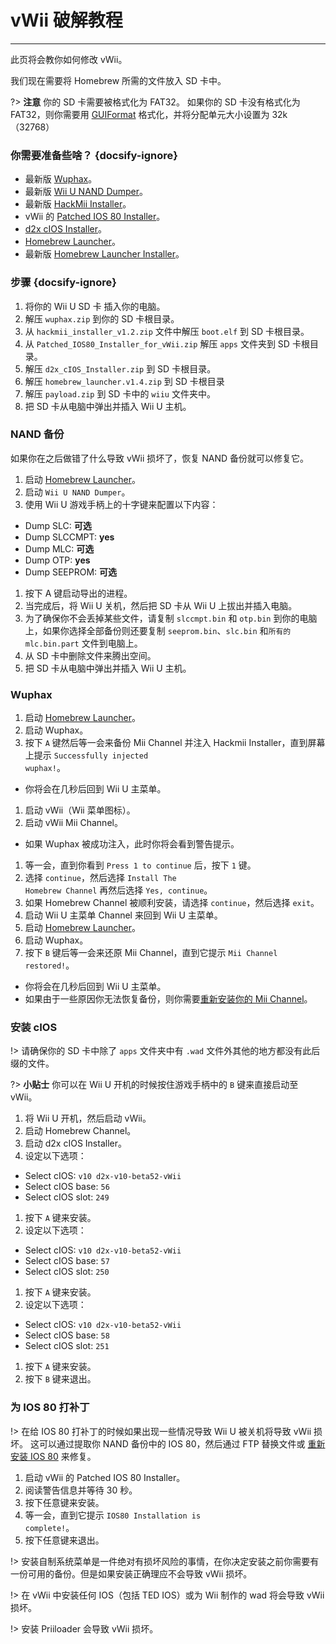 # vWii 破解教程
---
此页将会教你如何修改 vWii。

我们现在需要将 Homebrew 所需的文件放入 SD 卡中。

?> **注意** 你的 SD 卡需要被格式化为 FAT32。 如果你的 SD 卡没有格式化为 FAT32，则你需要用 [GUIFormat](http://www.ridgecrop.demon.co.uk/index.htm?guiformat.htm) 格式化，并将分配单元大小设置为 32k（32768）

### 你需要准备些啥？ {docsify-ignore}

- 最新版 [Wuphax](http://wiiubru.com/appstore/zips/wuphax.zip)。
- 最新版 [Wii U NAND Dumper](https://github.com/koolkdev/wiiu-nanddumper/releases/latest)。
- 最新版 [HackMii Installer](https://bootmii.org/download/)。
- vWii 的 <a href="docs/files/Patched_IOS80_Installer_for_vWii.zip" download>Patched IOS 80 Installer</a>。
- <a href ="docs/files/d2x_cIOS_Installer.zip" download>d2x cIOS Installer</a>。
- [Homebrew Launcher](https://github.com/dimok789/homebrew_launcher/releases/download/1.4/homebrew_launcher.v1.4.zip)。
- 最新版 [Homebrew Launcher Installer](https://github.com/wiiu-env/homebrew_launcher_installer/releases/download/v1.4/payload.zip)。

### 步骤 {docsify-ignore}

1. 将你的 Wii U SD 卡 插入你的电脑。
1. 解压 `wuphax.zip` 到你的 SD 卡根目录。
1. 从 <code>hackmii_<wbr>installer_<wbr>v1.2<wbr>.zip</code> 文件中解压 `boot.elf` 到 SD 卡根目录。
1. 从 <code>Patched_<wbr>IOS80_<wbr>Installer_<wbr>for_<wbr>vWii<wbr>.zip</code> 解压 `apps` 文件夹到 SD 卡根目录。
1. 解压 <code>d2x_<wbr>cIOS_<wbr>Installer<wbr>.zip</code> 到 SD 卡根目录。
1. 解压 <code>homebrew_<wbr>launcher.<wbr>v1.4.zip</code> 到 SD 卡根目录
1. 解压 `payload.zip` 到 SD 卡中的 `wiiu` 文件夹中。
1. 把 SD 卡从电脑中弹出并插入 Wii U 主机。

### NAND 备份

如果你在之后做错了什么导致 vWii 损坏了，恢复 NAND 备份就可以修复它。

1. 启动 [Homebrew Launcher](vwii/browser-exploit)。
1. 启动 `Wii U NAND Dumper`。
1. 使用 Wii U 游戏手柄上的十字键来配置以下内容：
 - Dump SLC: **可选**
 - Dump SLCCMPT: **yes**
 - Dump MLC: **可选**
 - Dump OTP: **yes**
 - Dump SEEPROM: **可选**
1. 按下 A 键启动导出的进程。
1. 当完成后，将 Wii U 关机，然后把 SD 卡从 Wii U 上拔出并插入电脑。
1. 为了确保你不会丢掉某些文件，请复制 `slccmpt.bin` 和 `otp.bin` 到你的电脑上，如果你选择全部备份则还要复制 `seeprom.bin`、`slc.bin` 和`所有的 mlc.bin.part` 文件到电脑上。
1. 从 SD 卡中删除文件来腾出空间。
1. 把 SD 卡从电脑中弹出并插入 Wii U 主机。

### Wuphax

1. 启动 [Homebrew Launcher](vwii/browser-exploit)。
1. 启动 Wuphax。
1. 按下 `A` 键然后等一会来备份 Mii Channel 并注入 Hackmii Installer，直到屏幕上提示 <code>Successfully <wbr>injected <wbr>wuphax!</code>。
 - 你将会在几秒后回到 Wii U 主菜单。
1. 启动 vWii（Wii 菜单图标）。
1. 启动 vWii Mii Channel。
 - 如果 Wuphax 被成功注入，此时你将会看到警告提示。
1. 等一会，直到你看到 `Press 1 to continue` 后，按下 `1` 键。
1. 选择 `continue`，然后选择 <code>Install <wbr>The <wbr>Homebrew <wbr>Channel</code> 再然后选择 `Yes, continue`。
1. 如果 Homebrew Channel 被顺利安装，请选择 `continue`，然后选择 `exit`。
1. 启动 Wii U 主菜单 Channel 来回到 Wii U 主菜单。
1. 启动 [Homebrew Launcher](vwii/browser-exploit)。
1. 启动 Wuphax。
1. 按下 `B` 键后等一会来还原 Mii Channel，直到它提示 <code>Mii <wbr>Channel <wbr>restored!</code>。
 - 你将会在几秒后回到 Wii U 主菜单。
 - 如果由于一些原因你无法恢复备份，则你需要[重新安装你的 Mii Channel](recover-vwii-ioses-channels)。

### 安装 cIOS

!> 请确保你的 SD 卡中除了 `apps` 文件夹中有 `.wad` 文件外其他的地方都没有此后缀的文件。

?> **小贴士** 你可以在 Wii U 开机的时候按住游戏手柄中的 `B` 键来直接启动至 vWii。

1. 将 Wii U 开机，然后启动 vWii。
1. 启动 Homebrew Channel。
1. 启动 d2x cIOS Installer。
1. 设定以下选项：
 - Select cIOS: `v10 d2x-v10-beta52-vWii`
 - Select cIOS base: `56`
 - Select cIOS slot: `249`
1. 按下 `A` 键来安装。
1. 设定以下选项：
 - Select cIOS: `v10 d2x-v10-beta52-vWii`
 - Select cIOS base: `57`
 - Select cIOS slot: `250`
1. 按下 `A` 键来安装。
1. 设定以下选项：
 - Select cIOS: `v10 d2x-v10-beta52-vWii`
 - Select cIOS base: `58`
 - Select cIOS slot: `251`
1. 按下 `A` 键来安装。
1. 按下 `B` 键来退出。

### 为 IOS 80 打补丁

!> 在给 IOS 80 打补丁的时候如果出现一些情况导致 Wii U 被关机将导致 vWii 损坏。 这可以通过提取你 NAND 备份中的 IOS 80，然后通过 FTP 替换文件或 [重新安装 IOS 80](recover-vwii-ioses-channels) 来修复。

1. 启动 vWii 的 Patched IOS 80 Installer。
1. 阅读警告信息并等待 30 秒。
1. 按下任意键来安装。
1. 等一会，直到它提示 <code>IOS80 <wbr>Installation <wbr>is <wbr>complete!</code>。
1. 按下任意键来退出。

!> 安装自制系统菜单是一件绝对有损坏风险的事情，在你决定安装之前你需要有一份可用的备份。但是如果安装正确理应不会导致 vWii 损坏。

!> 在 vWii 中安装任何 IOS（包括 TED IOS）或为 Wii 制作的 wad 将会导致 vWii 损坏。

!> 安装 Priiloader 会导致 vWii 损坏。